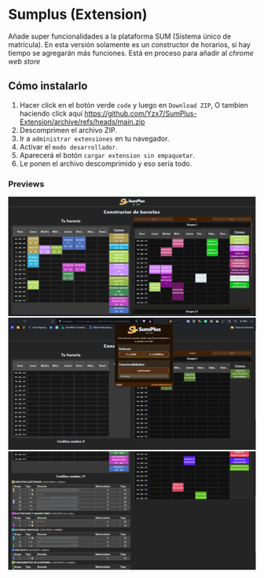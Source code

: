 # Sumplus (Extension)
Añade super funcionalidades a la plataforma SUM (Sistema único de matrícula). En esta versión solamente es un constructor de horarios, si hay tiempo se agregarán más funciones. Está en proceso para añadir al *chrome web store*
## Cómo instalarlo

 1. Hacer click en el botón verde `code` y luego en `Download ZIP`, O tambien haciendo click aquí https://github.com/Yzx7/SumPlus-Extension/archive/refs/heads/main.zip
 2. Descomprimen el archivo ZIP.
 3. Ir a `administrar extensiones` en tu navegador.
 4. Activar el `modo desarrollador`.
 5. Aparecerá el botón `cargar extension sin empaquetar`.
 6. Le ponen el archivo descomprimido y eso sería todo.


### Previews
![Captura1](https://raw.githubusercontent.com/Yzx7/SumPlus-Extension/main/preview/cap1.png)
![Captura2](https://raw.githubusercontent.com/Yzx7/SumPlus-Extension/main/preview/cap2.png)
![Captura3](https://raw.githubusercontent.com/Yzx7/SumPlus-Extension/main/preview/cap3.png)
